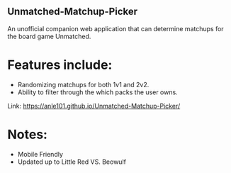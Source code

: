 ## Unmatched-Matchup-Picker
 An unofficial companion web application that can determine matchups for the board game Unmatched.
# Features include:
 - Randomizing matchups for both 1v1 and 2v2.
 - Ability to filter through the which packs the user owns.

Link: https://anle101.github.io/Unmatched-Matchup-Picker/
# Notes:
 - Mobile Friendly
 - Updated up to Little Red VS. Beowulf
